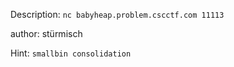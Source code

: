 Description:
`nc babyheap.problem.cscctf.com 11113`

author: stürmisch

Hint:
`smallbin consolidation`